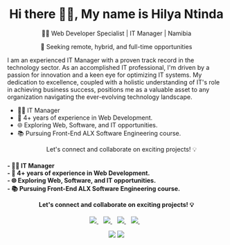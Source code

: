 <p align="center">
  <h1 align='center'>Hi there 👋🏾, My name is Hilya Ntinda</h1> 
  <p align="center"> 👨‍💻 Web Developer Specialist | IT Manager | Namibia </p>
  <p align="center"> 🚀 Seeking remote, hybrid, and full-time opportunities </p>

I am an experienced IT Manager with a proven track record in the technology sector. As an accomplished IT professional, I'm driven by a passion for innovation and a keen eye for optimizing IT systems. My dedication to excellence, coupled with a holistic understanding of IT's role in achieving business success, positions me as a valuable asset to any organization navigating the ever-evolving technology landscape.
- 👨‍💻 IT Manager  <br>
- 🌟 4+ years of experience in Web Development. <br>
- 🌐 Exploring Web, Software, and IT opportunities. <br>
- 📚 Pursuing Front-End ALX Software Engineering course. <br>
    <p align="center"> Let's connect and collaborate on exciting projects! 💡 </p>
  
<p align="center"><h4>
- 👨‍💻 IT Manager  <br>
- 🌟 4+ years of experience in Web Development. <br>
- 🌐 Exploring Web, Software, and IT opportunities. <br>
- 📚 Pursuing Front-End ALX Software Engineering course. <br>
    <p align="center"> Let's connect and collaborate on exciting projects! 💡 </p>
</h4>

<p align='center'>
<a href="https://wa.me/+264813867303?text=Hello Hilya" target="_blank">
  <img src="https://img.shields.io/badge/WHATSAPP-%2325D366.svg?&style=for-the-badge&logo=whatsapp&logoColor=white" />
</a>&nbsp;&nbsp;
<a href="https://twitter.com/tuu_kuku" target="_blank">
  <img src="https://img.shields.io/badge/twitter-%231DA1F2.svg?&style=for-the-badge&logo=twitter&logoColor=white" />
</a>&nbsp;&nbsp;
<a href="https://www.linkedin.com/in/hilya-ntinda-910487143/" target="_blank">
  <img src="https://img.shields.io/badge/linkedin-%230077B5.svg?&style=for-the-badge&logo=linkedin&logoColor=white" />
</a>&nbsp;&nbsp;
<a href="mailto:ntindahilyai@gmail.com" target="_blank">
  <img src="https://img.shields.io/badge/email me-%23D14836.svg?&style=for-the-badge&logo=gmail&logoColor=white" />
</a>&nbsp;&nbsp;
  
  <p align = "center">
  <img src = "https://github-readme-stats.vercel.app/api?username=Hilya02&show_icons=true&theme=tokyonight&line_height=27">
  <img src = "https://github-readme-stats.vercel.app/api/top-langs/?username=Hilya02&theme=tokyonight">
</p>
</p>
 
